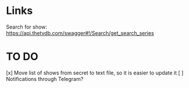 # Links

Search for show: https://api.thetvdb.com/swagger#!/Search/get_search_series

# TO DO

[x] Move list of shows from secret to text file, so it is easier to update it
[ ] Notifications through Telegram?
